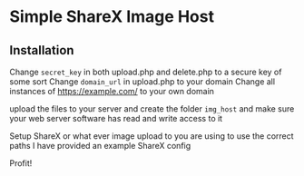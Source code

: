 # Simple ShareX Image Host
 
 ## Installation

 Change `secret_key` in both upload.php and delete.php to a secure key of some sort
 Change `domain_url` in upload.php to your domain
 Change all instances of https://example.com/ to your own domain

 upload the files to your server and create the folder `img_host` and make sure your web server software has read and write access to it

 Setup ShareX or what ever image upload to you are using to use the correct paths
I have provided an example ShareX config

 Profit!